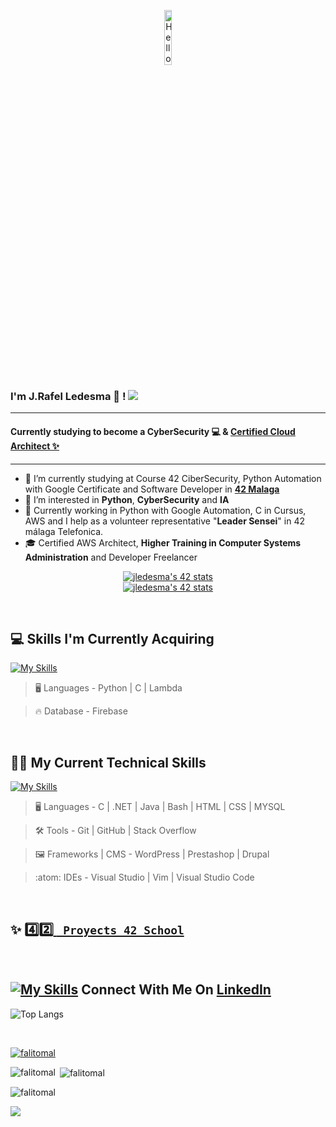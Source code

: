 <p align="center"><img width=15%" src="https://github.com/alansmathew/alansmathew/raw/master/lang.gif" alt="Hello all" /></p>

### I'm J.Rafel Ledesma 👋 ! <a href="https://visitorbadge.io/status?path=Falitomal"><img src="https://api.visitorbadge.io/api/combined?path=Falitomal&countColor=%23d9e3f0&style=flat&labelStyle=upper" /></a>

---

#### Currently studying to become a **CyberSecurity** 💻 & <a href="https://www.credly.com/badges/8a326ed3-2516-433a-8366-ed5d9b1e3f13/public_url">Certified Cloud Architect ✨</a>

---

- 🔭 I’m currently studying at Course 42 CiberSecurity, Python Automation with Google Certificate and Software Developer in **<a href="https://www.42malaga.com/"> 42 Malaga</a>**
- 👀 I’m interested in **Python**, **CyberSecurity** and **IA**  
- 🌱 Currently working in Python with Google Automation, C in Cursus, AWS and I help as a volunteer representative "**Leader Sensei**" in 42 málaga Telefonica.
- 🎓 Certified AWS Architect, **Higher Training in Computer Systems Administration** and Developer Freelancer
<p align="center">
<a href="https://github.com/oakoudad/badge42"><img src="https://badge.mediaplus.ma/binary/jledesma?1337Badge=off&UM6P=off" alt="jledesma's 42 stats" /></a>
<br>
<a href="https://github.com/JaeSeoKim/badge42"><img src="https://badge42.vercel.app/api/v2/cl4fqbzyy002109l1xnqbbq71/stats?cursusId=58&coalitionId=undefined" alt="jledesma's 42 stats" /></a>

</p>
<br>

## 💻 Skills I'm Currently Acquiring

[![My Skills](https://skillicons.dev/icons?i=python,c,aws)](https://skillicons.dev)


> :desktop_computer:  Languages - Python | C  | Lambda

> :fire: Database - Firebase

<br>

## 🧑‍💻 My Current Technical Skills

[![My Skills](https://skillicons.dev/icons?i=c,net,md,bash,vim,vscode,stackoverflow,html,css,github,git,java,wordpress,visualstudio)](https://skillicons.dev)


> :desktop_computer:  Languages - C | .NET | Java | Bash | HTML | CSS | MYSQL

> :hammer_and_wrench:  Tools -  Git | GitHub | Stack Overflow

> :framed_picture:  Frameworks | CMS -  WordPress | Prestashop | Drupal

> :atom:  IDEs -  Visual Studio | Vim | Visual Studio Code

<br>

## ✨ <a href="https://github.com/stars/Falitomal/lists/proyects-42"> :four::two: <code> Proyects 42 School</code></a>

<br>


## [![My Skills](https://skillicons.dev/icons?i=linkedin)](https://www.linkedin.com/in/rafael-ledesma-rubio/) Connect With Me On [LinkedIn](https://www.linkedin.com/in/rafael-ledesma-rubio/)

![Top Langs](https://github-readme-stats.vercel.app/api/top-langs/?username=Falitomal&layout=compact&theme=dark&hide_border=true)

<br>

<p align="left"> <a href="https://github.com/ryo-ma/github-profile-trophy"><img src="https://github-profile-trophy.vercel.app/?username=falitomal" alt="falitomal" /></a> </p>

<p><img align="left" src="https://github-readme-stats.vercel.app/api/top-langs?username=falitomal&show_icons=true&locale=en&layout=compact" alt="falitomal" /></p>

<p>&nbsp;<img align="center" src="https://github-readme-stats.vercel.app/api?username=falitomal&show_icons=true&locale=en" alt="falitomal" /></p>

<p><img align="center" src="https://github-readme-streak-stats.herokuapp.com/?user=falitomal&" alt="falitomal" /></p>
<a href="https://visitorbadge.io/status?path=Falitomal"><img src="https://api.visitorbadge.io/api/combined?path=Falitomal&countColor=%23d9e3f0&style=flat&labelStyle=upper" /></a>
<!--
**Falitomal/Falitomal** is a ✨ _special_ ✨ repository because its `README.md` (this file) appears on your GitHub profile.


